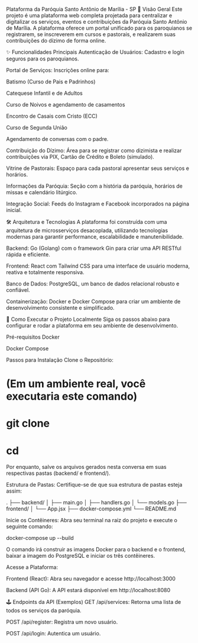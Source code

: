 Plataforma da Paróquia Santo Antônio de Marília - SP
📖 Visão Geral
Este projeto é uma plataforma web completa projetada para centralizar e digitalizar os serviços, eventos e contribuições da Paróquia Santo Antônio de Marília. A plataforma oferece um portal unificado para os paroquianos se registrarem, se inscreverem em cursos e pastorais, e realizarem suas contribuições do dízimo de forma online.

✨ Funcionalidades Principais
Autenticação de Usuários: Cadastro e login seguros para os paroquianos.

Portal de Serviços: Inscrições online para:

Batismo (Curso de Pais e Padrinhos)

Catequese Infantil e de Adultos

Curso de Noivos e agendamento de casamentos

Encontro de Casais com Cristo (ECC)

Curso de Segunda União

Agendamento de conversas com o padre.

Contribuição do Dízimo: Área para se registrar como dizimista e realizar contribuições via PIX, Cartão de Crédito e Boleto (simulado).

Vitrine de Pastorais: Espaço para cada pastoral apresentar seus serviços e horários.

Informações da Paróquia: Seção com a história da paróquia, horários de missas e calendário litúrgico.

Integração Social: Feeds do Instagram e Facebook incorporados na página inicial.

🛠️ Arquitetura e Tecnologias
A plataforma foi construída com uma arquitetura de microsserviços desacoplada, utilizando tecnologias modernas para garantir performance, escalabilidade e manutenibilidade.

Backend: Go (Golang) com o framework Gin para criar uma API RESTful rápida e eficiente.

Frontend: React com Tailwind CSS para uma interface de usuário moderna, reativa e totalmente responsiva.

Banco de Dados: PostgreSQL, um banco de dados relacional robusto e confiável.

Containerização: Docker e Docker Compose para criar um ambiente de desenvolvimento consistente e simplificado.

🚀 Como Executar o Projeto Localmente
Siga os passos abaixo para configurar e rodar a plataforma em seu ambiente de desenvolvimento.

Pré-requisitos
Docker

Docker Compose

Passos para Instalação
Clone o Repositório:

# (Em um ambiente real, você executaria este comando)
# git clone <url-do-repositorio>
# cd <nome-do-repositorio>

Por enquanto, salve os arquivos gerados nesta conversa em suas respectivas pastas (backend/ e frontend/).

Estrutura de Pastas:
Certifique-se de que sua estrutura de pastas esteja assim:

.
├── backend/
│   ├── main.go
│   ├── handlers.go
│   └── models.go
├── frontend/
│   └── App.jsx
├── docker-compose.yml
└── README.md

Inicie os Contêineres:
Abra seu terminal na raiz do projeto e execute o seguinte comando:

docker-compose up --build

O comando irá construir as imagens Docker para o backend e o frontend, baixar a imagem do PostgreSQL e iniciar os três contêineres.

Acesse a Plataforma:

Frontend (React): Abra seu navegador e acesse http://localhost:3000

Backend (API Go): A API estará disponível em http://localhost:8080

🕹️ Endpoints da API (Exemplos)
GET /api/services: Retorna uma lista de todos os serviços da paróquia.

POST /api/register: Registra um novo usuário.

POST /api/login: Autentica um usuário.